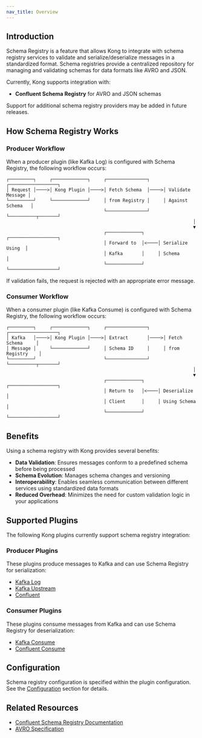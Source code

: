 ```yaml
---
nav_title: Overview
---
```


## Introduction

Schema Registry is a feature that allows Kong to integrate with schema registry services to validate and serialize/deserialize messages in a standardized format. Schema registries provide a centralized repository for managing and validating schemas for data formats like AVRO and JSON.

Currently, Kong supports integration with:
- **Confluent Schema Registry** for AVRO and JSON schemas

Support for additional schema registry providers may be added in future releases.

## How Schema Registry Works

### Producer Workflow

When a producer plugin (like Kafka Log) is configured with Schema Registry, the following workflow occurs:

```
┌─────────┐     ┌─────────────┐     ┌───────────────┐     ┌──────────────────┐
│ Request │────>│ Kong Plugin │────>│ Fetch Schema  │────>│ Validate Message │
└─────────┘     └─────────────┘     │ from Registry │     │ Against Schema   │
                                    └───────────────┘     └──────────┬───────┘
                                                                     │
                                                                     ▼
                                    ┌─────────────┐     ┌──────────────────┐
                                    │ Forward to  │<────│ Serialize Using  │
                                    │ Kafka       │     │ Schema           │
                                    └─────────────┘     └──────────────────┘
```

If validation fails, the request is rejected with an appropriate error message.

### Consumer Workflow

When a consumer plugin (like Kafka Consume) is configured with Schema Registry, the following workflow occurs:

```
┌─────────┐     ┌─────────────┐     ┌───────────────┐     ┌──────────────────┐
│ Kafka   │────>│ Kong Plugin │────>│ Extract       │────>│ Fetch Schema     │
│ Message │     └─────────────┘     │ Schema ID     │     │ from Registry    │
└─────────┘                         └───────────────┘     └──────────┬───────┘
                                                                     │
                                                                     ▼
                                    ┌─────────────┐     ┌──────────────────┐
                                    │ Return to   │<────│ Deserialize      │
                                    │ Client      │     │ Using Schema     │
                                    └─────────────┘     └──────────────────┘
```

## Benefits

Using a schema registry with Kong provides several benefits:

- **Data Validation**: Ensures messages conform to a predefined schema before being processed
- **Schema Evolution**: Manages schema changes and versioning
- **Interoperability**: Enables seamless communication between different services using standardized data formats
- **Reduced Overhead**: Minimizes the need for custom validation logic in your applications


## Supported Plugins

The following Kong plugins currently support schema registry integration:

### Producer Plugins
These plugins produce messages to Kafka and can use Schema Registry for serialization:
- [Kafka Log](/hub/kong-inc/kafka-log/)
- [Kafka Upstream](/hub/kong-inc/kafka-upstream/)
- [Confluent](/hub/kong-inc/confluent/)

### Consumer Plugins
These plugins consume messages from Kafka and can use Schema Registry for deserialization:
- [Kafka Consume](/hub/kong-inc/kafka-consume/)
- [Confluent Consume](/hub/kong-inc/confluent-consume/)

## Configuration

Schema registry configuration is specified within the plugin configuration. See the [Configuration](/hub/kong-inc/schema-registry/configuration/) section for details.



## Related Resources

- [Confluent Schema Registry Documentation](https://docs.confluent.io/platform/current/schema-registry/index.html)
- [AVRO Specification](https://avro.apache.org/docs/current/spec.html)
